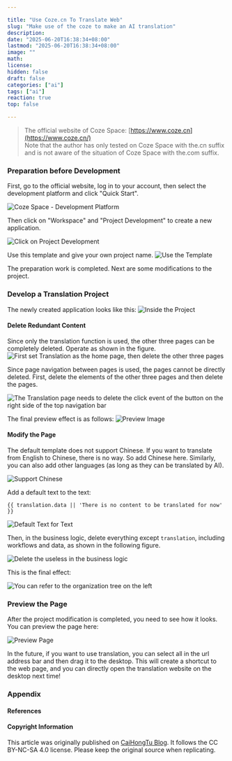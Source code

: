```yaml
---

title: "Use Coze.cn To Translate Web"
slug: "Make use of the coze to make an AI translation"
description: 
date: "2025-06-20T16:38:34+08:00"
lastmod: "2025-06-20T16:38:34+08:00"
image: ""
math: 
license: 
hidden: false
draft: false 
categories: ["ai"]
tags: ["ai"]
reaction: true
top: false

---
```


> The official website of Coze Space: [https://www.coze.cn](https://www.coze.cn/) <br>
> Note that the author has only tested on Coze Space with the.cn suffix and is not aware of the situation of Coze Space with the.com suffix.

### Preparation before Development
First, go to the official website, log in to your account, then select the development platform and click "Quick Start".

![Coze Space - Development Platform](https://s2.loli.net/2025/06/20/Y6QPEDNhcmzuHkp.png)

Then click on "Workspace" and "Project Development" to create a new application.

![Click on Project Development](https://s2.loli.net/2025/06/20/AoyP9jsufCqY1Gb.png)

Use this template and give your own project name.
![Use the Template](https://s2.loli.net/2025/06/20/6HeVSTn1vz2FORN.png)

The preparation work is completed. Next are some modifications to the project.

### Develop a Translation Project
The newly created application looks like this:
![Inside the Project](https://s2.loli.net/2025/06/20/Umk2pZJywzDg6b4.png)

#### Delete Redundant Content
Since only the translation function is used, the other three pages can be completely deleted. Operate as shown in the figure.
![First set Translation as the home page, then delete the other three pages](https://s2.loli.net/2025/06/20/BSrUMcJIpYzDKXw.png)

Since page navigation between pages is used, the pages cannot be directly deleted. First, delete the elements of the other three pages and then delete the pages.

![The Translation page needs to delete the click event of the button on the right side of the top navigation bar](https://s2.loli.net/2025/06/20/g9IRVCtdN2mFoYJ.png)

The final preview effect is as follows:
![Preview Image](https://s2.loli.net/2025/06/20/ld94kqIOLTyvCEs.png)

#### Modify the Page
The default template does not support Chinese. If you want to translate from English to Chinese, there is no way. So add Chinese here. Similarly, you can also add other languages (as long as they can be translated by AI).

![Support Chinese](https://s2.loli.net/2025/06/20/ra15RFqc4fynZwE.png)

Add a default text to the text:
```
{{ translation.data || 'There is no content to be translated for now' }}
```
![Default Text for Text](https://s2.loli.net/2025/06/20/IzEfbv2qMO6acRm.png)

Then, in the business logic, delete everything except `translation`, including workflows and data, as shown in the following figure.

![Delete the useless in the business logic](https://s2.loli.net/2025/06/20/CUcvTLq5wiED3AS.png)

This is the final effect:

![You can refer to the organization tree on the left](https://s2.loli.net/2025/06/20/eL8fRxKrj9wStHF.png)

### Preview the Page
After the project modification is completed, you need to see how it looks. You can preview the page here:

![Preview Page](https://s2.loli.net/2025/06/20/c4xEKuRibQkjA3n.png)

In the future, if you want to use translation, you can select all in the url address bar and then drag it to the desktop. This will create a shortcut to the web page, and you can directly open the translation website on the desktop next time!

### Appendix
#### References
#### Copyright Information
This article was originally published on [CaiHongTu Blog](https://cai-hong-tu-blog.pages.dev/). It follows the CC BY-NC-SA 4.0 license. Please keep the original source when replicating. 